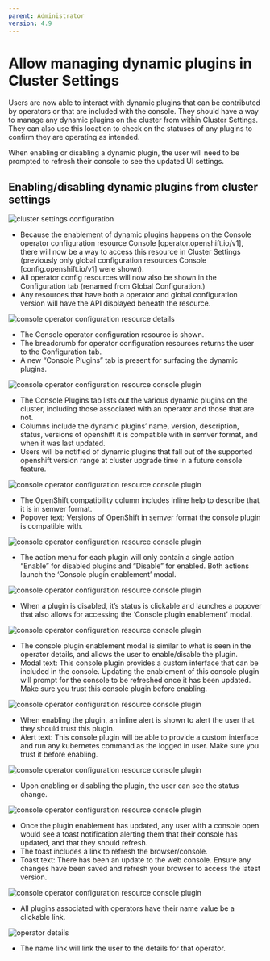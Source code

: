 ```yaml
---
parent: Administrator
version: 4.9
---
```


# Allow managing dynamic plugins in Cluster Settings

Users are now able to interact with dynamic plugins that can be contributed by operators or that are included with the console. They should have a way to manage any dynamic plugins on the cluster from within Cluster Settings. They can also use this location to check on the statuses of any plugins to confirm they are operating as intended.

When enabling or disabling a dynamic plugin, the user will need to be prompted to refresh their console to see the updated UI settings.

## Enabling/disabling dynamic plugins from cluster settings

![cluster settings configuration](img/1-1.png)
- Because the enablement of dynamic plugins happens on the Console operator configuration resource Console [operator.openshift.io/v1], there will now be a way to access this resource in Cluster Settings (previously only global configuration resources Console [config.openshift.io/v1] were shown).
- All operator config resources will now also be shown in the Configuration tab (renamed from Global Configuration.)
- Any resources that have both a operator and global configuration version will have the API displayed beneath the resource.

![console operator configuration resource details](img/1-2.png)
- The Console operator configuration resource is shown.
- The breadcrumb for operator configuration resources returns the user to the Configuration tab.
- A new “Console Plugins” tab is present for surfacing the dynamic plugins.

![console operator configuration resource console plugin](img/1-3.png)
- The Console Plugins tab lists out the various dynamic plugins on the cluster, including those associated with an operator and those that are not.
- Columns include the dynamic plugins’ name, version, description, status, versions of openshift it is compatible with in semver format, and when it was last updated.
- Users will be notified of dynamic plugins that fall out of the supported openshift version range at cluster upgrade time in a future console feature.

![console operator configuration resource console plugin](img/1-3.5.png)
- The OpenShift compatibility column includes inline help to describe that it is in semver format.
- Popover text: Versions of OpenShift in semver format the console plugin is compatible with.

![console operator configuration resource console plugin](img/1-4.png)
- The action menu for each plugin will only contain a single action “Enable” for disabled plugins and “Disable” for enabled. Both actions launch the ‘Console plugin enablement’ modal.

![console operator configuration resource console plugin](img/1-5.png)
- When a plugin is disabled, it’s status is clickable and launches a popover that also allows for accessing the ‘Console plugin enablement’ modal.

![console operator configuration resource console plugin](img/1-6.png)
- The console plugin enablement modal is similar to what is seen in the operator details, and allows the user to enable/disable the plugin.
- Modal text: This console plugin provides a custom interface that can be included in the console. Updating the enablement of this console plugin will prompt for the console to be refreshed once it has been updated. Make sure you trust this console plugin before enabling.

![console operator configuration resource console plugin](img/1-7.png)
- When enabling the plugin, an inline alert is shown to alert the user that they should trust this plugin.
- Alert text: This console plugin will be able to provide a custom interface and run any kubernetes command as the logged in user. Make sure you trust it before enabling.

![console operator configuration resource console plugin](img/1-8.png)
- Upon enabling or disabling the plugin, the user can see the status change.

![console operator configuration resource console plugin](img/1-9.png)
- Once the plugin enablement has updated, any user with a console open would see a toast notification alerting them that their console has updated, and that they should refresh.
- The toast includes a link to refresh the browser/console.
- Toast text: There has been an update to the web console. Ensure any changes have been saved and refresh your browser to access the latest version. 

![console operator configuration resource console plugin](img/1-10.png)
- All plugins associated with operators have their name value be a clickable link.

![operator details](img/1-11.png)
- The name link will link the user to the details for that operator.